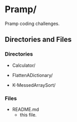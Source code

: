 # Pramp/

Pramp coding challenges.

## Directories and Files

### Directories

- Calculator/

- FlattenADictionary/

- K-MessedArraySort/

### Files

- README.md
  - this file.
